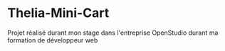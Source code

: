 # Thelia-Mini-Cart
Projet réalisé durant mon stage dans l'entreprise OpenStudio durant ma formation de développeur web

